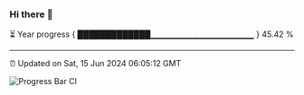 ### Hi there 👋

⏳ Year progress { █████████████▁▁▁▁▁▁▁▁▁▁▁▁▁▁▁▁▁ } 45.42 %

---

⏰ Updated on Sat, 15 Jun 2024 06:05:12 GMT

![Progress Bar CI](https://github.com/liununu/liununu/workflows/Progress%20Bar%20CI/badge.svg)
